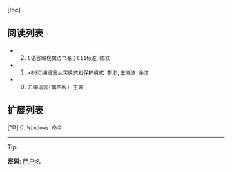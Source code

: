 [toc]
    

## 阅读列表

- 2. `C语言编程魔法书基于C11标准 陈轶`  
- 1. `x86汇编语言从实模式到保护模式 李忠,王晓波,余洁`  
- 0. `汇编语言(第四版) 王爽`  
    
## 扩展列表

[^0] 0. `Windows 命令`  
    

***  
> [!TIP]
> **密码**: [用户名](https://github.com/wjshan0808)   

